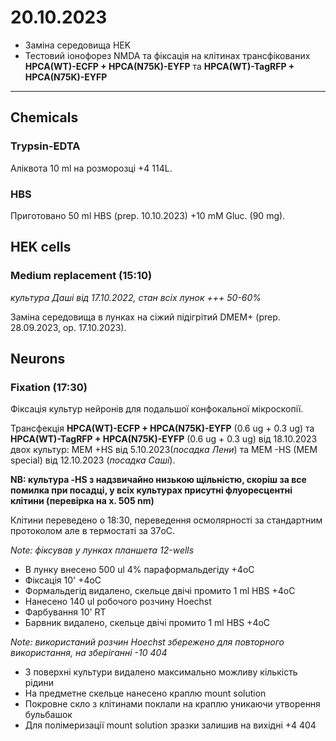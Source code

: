 20.10.2023
=========
- Заміна середовища HEK
- Тестовий іонофорез NMDA та фіксація на клітинах трансфікованих __HPCA(WT)-ECFP + HPCA(N75K)-EYFP__ та __HPCA(WT)-TagRFP + HPCA(N75K)-EYFP__

---

## Chemicals
### Trypsin-EDTA
Аліквота 10 ml на розморозці +4 114L.

### HBS
Приготовано 50 ml HBS (prep. 10.10.2023) +10 mM Gluc. (90 mg).

## HEK cells
### Medium replacement (15:10)
_культура Даші від 17.10.2022, стан всіх лунок +++ 50-60%_

Заміна середовища в лунках на сіжий підігрітий DMEM+ (prep. 28.09.2023, op. 17.10.2023).

## Neurons
### Fixation (17:30)
Фіксація культур нейронів для подальшої конфокальної мікроскопії.

Трансфекція __HPCA(WT)-ECFP + HPCA(N75K)-EYFP__ (0.6 ug + 0.3 ug) та __HPCA(WT)-TagRFP + HPCA(N75K)-EYFP__ (0.6 ug + 0.3 ug) від 18.10.2023 двох культур: MEM +HS від 5.10.2023(_посадка Лени_) та MEM -HS (MEM special) від 12.10.2023 (_посадка Саші_).

__NB: культура -HS з надзвичайно низькою щільністю, скоріш за все помилка при посадці, у всіх культурах присутні флуоресцентні клітини (перевірка на x. 505 nm)__

Клітини переведено о 18:30, переведення осмолярності за стандартним протоколом але в термостаті за 37oC.

_Note: фіксував у лунках планшета 12-wells_

- В лунку внесено 500 ul 4% параформальдегіду  +4oC
- Фіксація 10' +4oC
- Формальдегід видалено, скельце двічі промито 1 ml HBS +4oC
- Нанесено 140 ul робочого розчину Hoechst
- Фарбування 10' RT
- Барвник видалено, скельце двічі промито 1 ml HBS +4oC

_Note: використаний розчин Hoechst збережено для повторного використання, на зберіганні -10 404_

- З поверхні культури видалено максимально можливу кількість рідини
- На предметне скельце нанесено краплю mount solution
- Покровне скло з клітинами поклали на краплю уникаючи утворення бульбашок
- Для полімеризації mount solution зразки залишив на вихідні +4 404